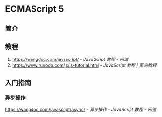 # ECMAScript 5

## 简介

## 教程

1. https://wangdoc.com/javascript/ - *JavaScript 教程 - 网道*
2. https://www.runoob.com/js/js-tutorial.html - *JavaScript 教程 | 菜鸟教程*

## 入门指南

### 异步操作

https://wangdoc.com/javascript/async/ - *异步操作 - JavaScript 教程 - 网道*
